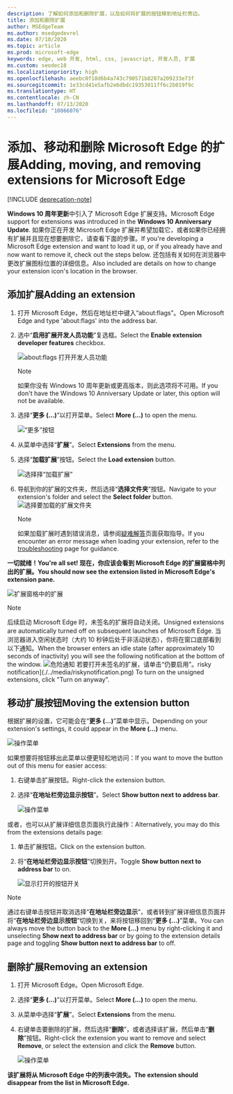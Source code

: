 ```yaml
---
description: 了解如何添加和删除扩展，以及如何将扩展的按钮移到地址栏旁边。
title: 添加和删除扩展
author: MSEdgeTeam
ms.author: msedgedevrel
ms.date: 07/10/2020
ms.topic: article
ms.prod: microsoft-edge
keywords: edge, web 开发, html, css, javascript, 开发人员, 扩展
ms.custom: seodec18
ms.localizationpriority: high
ms.openlocfilehash: aeebc0f18d6b4a743c790571b8287a209233e73f
ms.sourcegitcommit: 1e33cd41e5afb2e6dbdc19353011ff6c2b019f9c
ms.translationtype: HT
ms.contentlocale: zh-CN
ms.lasthandoff: 07/13/2020
ms.locfileid: "10866076"
---
```

# <span data-ttu-id="9d5fb-104">添加、移动和删除 Microsoft Edge 的扩展</span><span class="sxs-lookup"><span data-stu-id="9d5fb-104">Adding, moving, and removing extensions for Microsoft Edge</span></span>  

[!INCLUDE [deprecation-note](../includes/deprecation-note.md)]  

<span data-ttu-id="9d5fb-105">**Windows 10 周年更新**中引入了 Microsoft Edge 扩展支持。</span><span class="sxs-lookup"><span data-stu-id="9d5fb-105">Microsoft Edge support for extensions was introduced in the **Windows 10 Anniversary Update**.</span></span> <span data-ttu-id="9d5fb-106">如果你正在开发 Microsoft Edge 扩展并希望加载它，或者如果你已经拥有扩展并且现在想要删除它，请查看下面的步骤。</span><span class="sxs-lookup"><span data-stu-id="9d5fb-106">If you're developing a Microsoft Edge extension and want to load it up, or if you already have and now want to remove it, check out the steps below.</span></span>
<span data-ttu-id="9d5fb-107">还包括有关如何在浏览器中更改扩展图标位置的详细信息。</span><span class="sxs-lookup"><span data-stu-id="9d5fb-107">Also included are details on how to change your extension icon's location in the browser.</span></span>

## <span data-ttu-id="9d5fb-108">添加扩展</span><span class="sxs-lookup"><span data-stu-id="9d5fb-108">Adding an extension</span></span>

1. <span data-ttu-id="9d5fb-109">打开 Microsoft Edge，然后在地址栏中键入“about:flags”。</span><span class="sxs-lookup"><span data-stu-id="9d5fb-109">Open Microsoft Edge and type 'about:flags' into the address bar.</span></span>

2. <span data-ttu-id="9d5fb-110">选中“**启用扩展开发人员功能**”复选框。</span><span class="sxs-lookup"><span data-stu-id="9d5fb-110">Select the **Enable extension developer features** checkbox.</span></span>

   ![about:flags 打开开发人员功能](./../media/sideload-aboutflags.png)
   > [!NOTE]
   > <span data-ttu-id="9d5fb-112">如果你没有 Windows 10 周年更新或更高版本，则此选项将不可用。</span><span class="sxs-lookup"><span data-stu-id="9d5fb-112">If you don't have the Windows 10 Anniversary Update or later, this option will not be available.</span></span>

3. <span data-ttu-id="9d5fb-113">选择“**更多 (...)**”以打开菜单。</span><span class="sxs-lookup"><span data-stu-id="9d5fb-113">Select **More (...)** to open the menu.</span></span>

   ![“更多”按钮](./../media/morebutton.png)  

4. <span data-ttu-id="9d5fb-115">从菜单中选择“**扩展**”。</span><span class="sxs-lookup"><span data-stu-id="9d5fb-115">Select **Extensions** from the menu.</span></span>

5. <span data-ttu-id="9d5fb-116">选择“**加载扩展**”按钮。</span><span class="sxs-lookup"><span data-stu-id="9d5fb-116">Select the **Load extension** button.</span></span>

   ![选择择“加载扩展”](./../media/sideload-load-extension.png)

6. <span data-ttu-id="9d5fb-118">导航到你的扩展的文件夹，然后选择“**选择文件夹**”按钮。</span><span class="sxs-lookup"><span data-stu-id="9d5fb-118">Navigate to your extension's folder and select the  **Select folder** button.</span></span>
   ![选择要加载的扩展文件夹](./../media/sideload-select-extension.png)
   > [!NOTE]
   > <span data-ttu-id="9d5fb-120">如果加载扩展时遇到错误消息，请参阅[疑难解答](./../troubleshooting.md)页面获取指导。</span><span class="sxs-lookup"><span data-stu-id="9d5fb-120">If you encounter an error message when loading your extension, refer to the [troubleshooting](./../troubleshooting.md) page for guidance.</span></span>


**<span data-ttu-id="9d5fb-121">一切就绪！</span><span class="sxs-lookup"><span data-stu-id="9d5fb-121">You're all set!</span></span> <span data-ttu-id="9d5fb-122">现在，你应该会看到 Microsoft Edge 的扩展窗格中列出的扩展。</span><span class="sxs-lookup"><span data-stu-id="9d5fb-122">You should now see the extension listed in Microsoft Edge's extension pane.</span></span>**

![扩展窗格中的扩展](./../media/sideload-extension-installed.png)

> [!NOTE]
> <span data-ttu-id="9d5fb-124">后续启动 Microsoft Edge 时，未签名的扩展将自动关闭。</span><span class="sxs-lookup"><span data-stu-id="9d5fb-124">Unsigned extensions are automatically turned off on subsequent launches of Microsoft Edge.</span></span> <span data-ttu-id="9d5fb-125">当浏览器进入空闲状态时（大约 10 秒钟后处于非活动状态），你将在窗口底部看到以下通知。</span><span class="sxs-lookup"><span data-stu-id="9d5fb-125">When the browser enters an idle state (after approximately 10 seconds of inactivity) you will see the following notification at the bottom of the window.</span></span> ![<span data-ttu-id="9d5fb-126">危险通知](./../media/riskynotification.png) 若要打开未签名的扩展，请单击“仍要启用”。</span><span class="sxs-lookup"><span data-stu-id="9d5fb-126">risky notification](./../media/riskynotification.png) To turn on the unsigned extensions, click "Turn on anyway".</span></span>



## <span data-ttu-id="9d5fb-127">移动扩展按钮</span><span class="sxs-lookup"><span data-stu-id="9d5fb-127">Moving the extension button</span></span>
<span data-ttu-id="9d5fb-128">根据扩展的设置，它可能会在“**更多 (...)**”菜单中显示。</span><span class="sxs-lookup"><span data-stu-id="9d5fb-128">Depending on your extension's settings, it could appear in the **More (...)** menu.</span></span>

   ![操作菜单](./../media/browseraction.png)  


<span data-ttu-id="9d5fb-130">如果想要将按钮移出此菜单以便更轻松地访问：</span><span class="sxs-lookup"><span data-stu-id="9d5fb-130">If you want to move the button out of this menu for easier access:</span></span>

1. <span data-ttu-id="9d5fb-131">右键单击扩展按钮。</span><span class="sxs-lookup"><span data-stu-id="9d5fb-131">Right-click the extension button.</span></span>

2. <span data-ttu-id="9d5fb-132">选择“**在地址栏旁边显示按钮**”。</span><span class="sxs-lookup"><span data-stu-id="9d5fb-132">Select **Show button next to address bar**.</span></span>

   ![操作菜单](./../media/browseraction_contextmenu.png)  

<span data-ttu-id="9d5fb-134">或者，也可以从扩展详细信息页面执行此操作：</span><span class="sxs-lookup"><span data-stu-id="9d5fb-134">Alternatively, you may do this from the extensions details page:</span></span>

1. <span data-ttu-id="9d5fb-135">单击扩展按钮。</span><span class="sxs-lookup"><span data-stu-id="9d5fb-135">Click on the extension button.</span></span>
2. <span data-ttu-id="9d5fb-136">将“**在地址栏旁边显示按钮**”切换到开。</span><span class="sxs-lookup"><span data-stu-id="9d5fb-136">Toggle **Show button next to address bar** to on.</span></span>

   ![显示打开的按钮开关](./../media/show-button-toggle.png)

> [!NOTE]
> <span data-ttu-id="9d5fb-138">通过右键单击按钮并取消选择“**在地址栏旁边显示**”，或者转到扩展详细信息页面并将“**在地址栏旁边显示按钮**”切换到关，来将按钮移回到“**更多 (...)**”菜单。</span><span class="sxs-lookup"><span data-stu-id="9d5fb-138">You can always move the button back to the **More (...)** menu by right-clicking it and unselecting **Show next to address bar** or by going to the extension details page and toggling **Show button next to address bar** to off.</span></span>


## <span data-ttu-id="9d5fb-139">删除扩展</span><span class="sxs-lookup"><span data-stu-id="9d5fb-139">Removing an extension</span></span>

1. <span data-ttu-id="9d5fb-140">打开 Microsoft Edge。</span><span class="sxs-lookup"><span data-stu-id="9d5fb-140">Open Microsoft Edge.</span></span>

2. <span data-ttu-id="9d5fb-141">选择“**更多 (...)**”以打开菜单。</span><span class="sxs-lookup"><span data-stu-id="9d5fb-141">Select **More (...)** to open the menu.</span></span>

3. <span data-ttu-id="9d5fb-142">从菜单中选择“**扩展**”。</span><span class="sxs-lookup"><span data-stu-id="9d5fb-142">Select **Extensions** from the menu.</span></span>

4. <span data-ttu-id="9d5fb-143">右键单击要删除的扩展，然后选择“**删除**”，或者选择该扩展，然后单击“**删除**”按钮。</span><span class="sxs-lookup"><span data-stu-id="9d5fb-143">Right-click the extension you want to remove and select **Remove**, or select the extension and click the **Remove** button.</span></span>

   ![操作菜单](./../media/remove.png)  

**<span data-ttu-id="9d5fb-145">该扩展将从 Microsoft Edge 中的列表中消失。</span><span class="sxs-lookup"><span data-stu-id="9d5fb-145">The extension should disappear from the list in Microsoft Edge.</span></span>**
